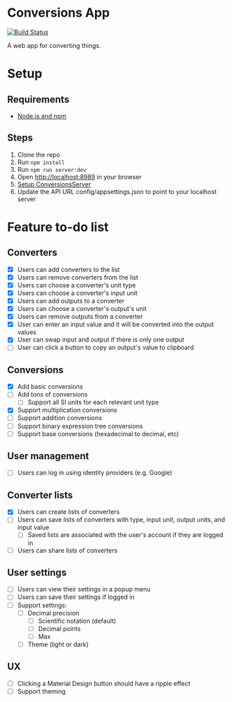 # Conversions App

[![Build Status](https://dev.azure.com/chimerical/Conversions/_apis/build/status/conversions-app)](https://dev.azure.com/chimerical/Conversions/_build/latest?definitionId=3)

A web app for converting things.

# Setup

## Requirements

- [Node.js and npm](https://nodejs.org/en/)

## Steps

1. Clone the repo
2. Run `npm install`
3. Run `npm run server:dev`
4. Open [http://localhost:8989](http://localhost:8989) in your browser
5. [Setup ConversionsServer](https://github.com/blake-mealey/ConversionsServer#setup)
6. Update the API URL config/appsettings.json to point to your localhost server

# Feature to-do list

## Converters

- [x] Users can add converters to the list
- [x] Users can remove converters from the list
- [x] Users can choose a converter's unit type
- [x] Users can choose a converter's input unit
- [x] Users can add outputs to a converter
- [x] Users can choose a converter's output's unit
- [x] Users can remove outputs from a converter
- [x] User can enter an input value and it will be converted into the output values
- [x] User can swap input and output if there is only one output
- [ ] User can click a button to copy an output's value to clipboard

## Conversions

- [x] Add basic conversions
- [ ] Add tons of conversions
  - [ ] Support all SI units for each relevant unit type
- [x] Support multiplication conversions
- [ ] Support addition conversions
- [ ] Support binary expression tree conversions
- [ ] Support base conversions (hexadecimal to decimal, etc)

## User management

- [ ] Users can log in using identity providers (e.g. Google)

## Converter lists

- [x] Users can create lists of converters
- [ ] Users can save lists of converters with type, input unit, output units, and input value
  - [ ] Saved lists are associated with the user's account if they are logged in
- [ ] Users can share lists of converters

## User settings

- [ ] Users can view their settings in a popup menu
- [ ] Users can save their settings if logged in
- [ ] Support settings:
  - [ ] Decimal precision
    - [ ] Scientific notation (default)
    - [ ] Decimal points
    - [ ] Max
  - [ ] Theme (light or dark)

## UX

- [ ] Clicking a Material Design button should have a ripple effect
- [ ] Support theming
